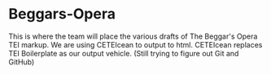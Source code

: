# Beggars-Opera
This is where the team will place the various drafts of The Beggar's Opera TEI markup.
We are using CETEIcean to output to html.
CETEIcean replaces TEI Boilerplate as our output vehicle.
(Still trying to figure out Git and GitHub)
